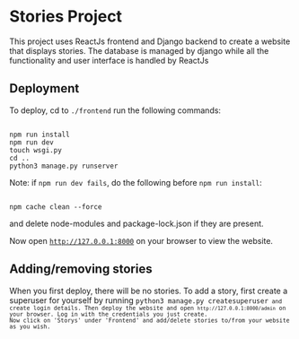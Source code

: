 <h1>Stories Project</h1>
This project uses ReactJs frontend and Django backend to create a website that displays stories. The database is managed by django while all the functionality and user interface is handled by ReactJs
<h2>Deployment</h2>
To deploy, cd to <code>./frontend</code> run the following commands:
<pre><code>
npm run install
npm run dev
touch wsgi.py
cd ..
python3 manage.py runserver
</code></pre> 

Note: if <code>npm run dev fails</code>, do the following before <code>npm run install</code>:
<pre><code>
npm cache clean --force
</code></pre> 
and delete node-modules and package-lock.json if they are present.

Now open <code>http://127.0.0.1:8000</code> on your browser to view the website.

<h2>Adding/removing stories</h2>
When you first deploy, there will be no stories. To add a story, first create a superuser for yourself by running 
<code>python3 manage.py createsuperuser<code> and create login details. Then deploy the website and open <code>http://127.0.0.1:8000/admin</code> on your browser. Log in with the credentials you just create. 
Now click on 'Storys' under 'Frontend' and add/delete stories to/from your website as you wish.
